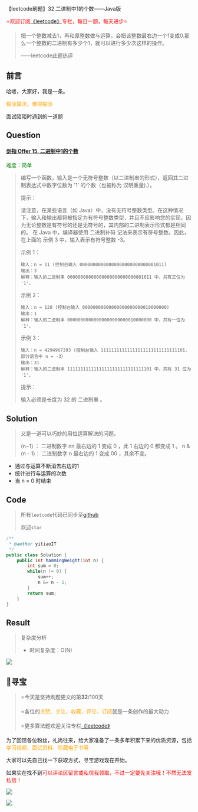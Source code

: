 【leetcode刷题】32.二进制中1的个数——Java版

<font color=red>⭐欢迎订阅[《leetcode》](https://blog.csdn.net/skylibiao/category_10867560.html)专栏，每日一题，每天进步⭐</font>

>把一个整数减去1，再和原整数做与运算，会把该整数最右边一个1变成0.那么一个整数的二进制有多少个1，就可以进行多少次这样的操作。
>
>——leetcode此题热评

## 前言

哈喽，大家好，我是一条。

<font color=orange>糊涂算法，难得糊涂</font>

面试陌陌时遇到的一道题

## Question

#### [剑指 Offer 15. 二进制中1的个数](https://leetcode-cn.com/problems/er-jin-zhi-zhong-1de-ge-shu-lcof/)

<font color=green>难度：简单</font>

>编写一个函数，输入是一个无符号整数（以二进制串的形式），返回其二进制表达式中数字位数为 '1' 的个数（也被称为 汉明重量).）。
>
> 
>
>提示：
>
>请注意，在某些语言（如 Java）中，没有无符号整数类型。在这种情况下，输入和输出都将被指定为有符号整数类型，并且不应影响您的实现，因为无论整数是有符号的还是无符号的，其内部的二进制表示形式都是相同的。
>在 Java 中，编译器使用 二进制补码 记法来表示有符号整数。因此，在上面的 示例 3 中，输入表示有符号整数 -3。
>
>
>示例 1：
>
>```
>输入：n = 11 (控制台输入 00000000000000000000000000001011)
>输出：3
>解释：输入的二进制串 00000000000000000000000000001011 中，共有三位为 '1'。
>```
>
>示例 2：
>
>```
>输入：n = 128 (控制台输入 00000000000000000000000010000000)
>输出：1
>解释：输入的二进制串 00000000000000000000000010000000 中，共有一位为 '1'。
>```
>
>示例 3：
>
>```
>输入：n = 4294967293 (控制台输入 11111111111111111111111111111101，部分语言中 n = -3）
>输出：31
>解释：输入的二进制串 11111111111111111111111111111101 中，共有 31 位为 '1'。
>```
>
>
>提示：
>
>输入必须是长度为 32 的 二进制串 。
>

## Solution

>又是一道可以巧妙的用位运算解决的问题。
>
>(n−1) ： 二进制数字 nn 最右边的 1 变成 0 ，此 1 右边的 0 都变成 1 。
>n \& (n - 1)： 二进制数字 n 最右边的 1 变成 00 ，其余不变。

- 通过与运算不断消去右边的1
- 统计进行与运算的次数
- 当 n = 0 时结束


## Code

>所有`leetcode`代码已同步至[github](https://github.com/lbsys)
>
>欢迎`star`

```java
/**
 * @author yitiaoIT
 */
public class Solution {
    public int hammingWeight(int n) {
        int sum = 0;
        while(n != 0) {
            sum++;
            n &= n - 1;
        }
        return sum;
    }
}
```

## Result

> 复杂度分析
>
> - 时间复杂度：O(N) 


![](https://yitiaoit.oss-cn-beijing.aliyuncs.com/img/image-20210816123817158.png)

## 🌈寻宝

>⭐今天是坚持刷题更文的第**32**/100天
>
>⭐各位的<font color=orange>点赞、关注、收藏、评论、订阅</font>就是一条创作的最大动力
>
>⭐更多算法题欢迎关注专栏[《leetcode》](https://blog.csdn.net/skylibiao/category_10867560.html)

为了回馈各位粉丝，礼尚往来，给大家准备了一条多年积累下来的优质资源，包括<font color=orange> 学习视频、面试资料、珍藏电子书等</font>

大家可以先自己找一下获取方式，寻宝游戏现在开始。

如果实在找不到<font color=red>可以评论区留言或私信我领取，不过一定要先关注哦！不然无法发私信！</font>

![](https://yitiaoit.oss-cn-beijing.aliyuncs.com/img/image-20210728234254025.png)

![](https://yitiaoit.oss-cn-beijing.aliyuncs.com/img/image-20210816124710477.png)